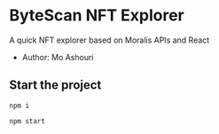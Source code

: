 # ByteScan NFT Explorer

A quick NFT explorer based on Moralis APIs and React
- Author: Mo Ashouri


## Start the project

```
npm i

npm start
```

